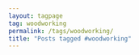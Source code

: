 ```yaml
---
layout: tagpage
tag: woodworking
permalink: /tags/woodworking/
title: "Posts tagged #woodworking"
---
```

